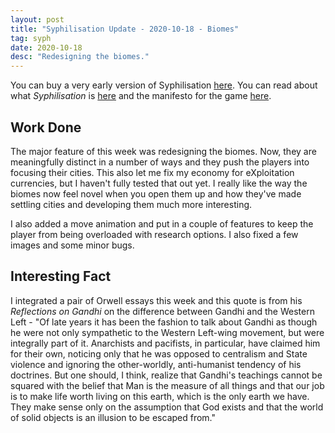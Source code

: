 ```yaml
---
layout: post
title: "Syphilisation Update - 2020-10-18 - Biomes"
tag: syph
date: 2020-10-18
desc: "Redesigning the biomes."
---
```



You can buy a very early version of Syphilisation [here](https://whynotgames.itch.io/nikhil-murthys-syphilisation). You can read about what *Syphilisation* is [here](/blog/syph/announce) and the manifesto for the game [here](/blog/syph/newManifesto).

## Work Done

The major feature of this week was redesigning the biomes. Now, they are meaningfully distinct in a number of ways and they push the players into focusing their cities. This also let me fix my economy for eXploitation currencies, but I haven't fully tested that out yet. I really like the way the biomes now feel novel when you open them up and how they've made settling cities and developing them much more interesting.


I also added a move animation and put in a couple of features to keep the player from being overloaded with research options. I also fixed a few images and some minor bugs.

## Interesting Fact

I integrated a pair of Orwell essays this week and this quote is from his *Reflections on Gandhi* on the difference between Gandhi and the Western Left - "Of late years it has been the fashion to talk about Gandhi as though he were not only sympathetic to the Western Left-wing movement, but were integrally part of it. Anarchists and pacifists, in particular, have claimed him for their own, noticing only that he was opposed to centralism and State violence and ignoring the other-worldly, anti-humanist tendency of his doctrines. But one should, I think, realize that Gandhi's teachings cannot be squared with the belief that Man is the measure of all things and that our job is to make life worth living on this earth, which is the only earth we have. They make sense only on the assumption that God exists and that the world of solid objects is an illusion to be escaped from."

